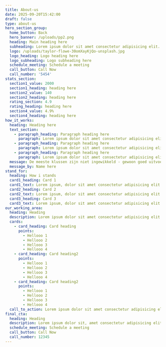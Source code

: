 ```yaml
---
title: About-us
date: 2025-09-20T15:42:00
draft: false
type: about-us
hero_section_group:
  home_button: Back
  hero_banner: /uploads/pp2.png
  heading: Main heading here
  subheading: Lorem ipsum dolor sit amet consectetur adipisicing elit. Voluptatibus nihil ducimus placeat laboriosam aspernatur temporibus autem nesciunt sint molestiae qui!
  logo: /uploads/taylor-flowe-30omXayKjQo-unsplash.jpg
  logo_heading: Logo heading here
  logo_subheading: Logo subheading here
  schedule_meeting: Schedule a meeting
  call_button: Call Now
  call_number: '5454'
stats_section:
  section1_value: 2000
  section1_heading: heading here
  section2_value: 140
  section2_heading: heading here
  rating_section: 4.9
  rating_heading: heading here
  section4_value: 4.9%
  section4_heading: heading here
how_it_works:
  heading: Heading here
  text_section:
    - paragraph_heading: Paragraph heading here
      paragraph: Lorem ipsum dolor sit amet consectetur adipisicing elit. Assumenda, deleniti.
    - paragraph_heading: Paragraph heading here
      paragraph: Lorem ipsum dolor sit amet consectetur adipisicing elit. Assumenda, deleniti. adipisicing elit. Assumenda
    - paragraph_heading: Paragraph heading here
      paragraph: Lorem ipsum dolor sit amet consectetur adipisicing elit. Assumenda, deleniti.
  message: De meeste klussen zijn niet ingewikkeld - gewoon goed uitvoeren en netjes achterlaten.
  message_by: Name here
stand_for:
  heading: How i stands
  card1_heading: Card 1
  card1_text: Lorem ipsum, dolor sit amet consectetur adipisicing elit. Voluptates, ipsum!
  card2_heading: Card 2
  card2_text: Lorem ipsum, dolor sit amet consectetur adipisicing elit. Voluptates, ipsum2
  card3_heading: Card 3
  card3_text: Lorem ipsum, dolor sit amet consectetur adipisicing elit. Voluptates, ipsum3
our_working_area:
  heading: Heading
  description: Lorem ipsum dolor sit amet consectetur adipisicing elit. Expedita deserunt incidunt minus!
  cards:
    - card_heading: Card heading
      points:
        - Hellooo 1
        - Hellooo 2
        - Hellooo 3
        - Hellooo 4
    - card_heading: Card heading2
      points:
        - Hellooo 1
        - Hellooo 2
        - Hellooo 3
        - Hellooo 4
    - card_heading: Card heading2
      points:
        - Hellooo 1
        - Hellooo 2
        - Hellooo 3
        - Hellooo 4
  call_to_action: Lorem ipsum dolor sit amet consectetur adipisicing elit. Cumque, saepe.
final_cta:
  heading: Heading
  description: Lorem ipsum dolor sit, amet consectetur adipisicing elit. Autem, omnis
  schedule_meeting: Schedule a meeting
  call_button: Call Now
  call_number: 12345
---
```


